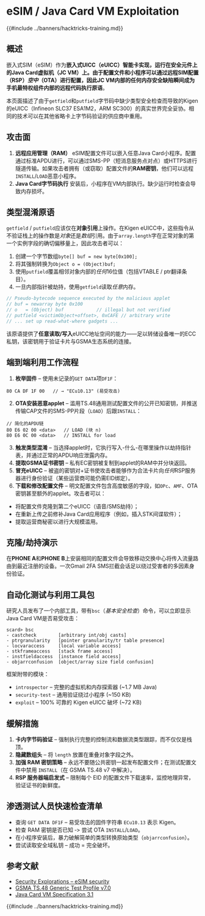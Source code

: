 # eSIM / Java Card VM Exploitation

{{#include ../banners/hacktricks-training.md}}

## 概述
嵌入式SIM（eSIM）作为**嵌入式UICC（eUICC）**智能卡实现，运行在安全元件上的**Java Card虚拟机（JC VM）**上。由于配置文件和小程序可以通过远程SIM配置（RSP）*空中*（OTA）进行配置，因此JC VM内部的任何内存安全缺陷瞬间成为**手机最特权组件内部的远程代码执行原语**。

本页面描述了由于`getfield`和`putfield`字节码中缺少类型安全检查而导致的Kigen的eUICC（Infineon SLC37 ESA1M2，ARM SC300）的真实世界完全妥协。相同的技术可以在其他省略卡上字节码验证的供应商中重用。

## 攻击面
1. **远程应用管理（RAM）**
eSIM配置文件可以嵌入任意Java Card小程序。配置通过标准APDU进行，可以通过SMS-PP（短消息服务点对点）或HTTPS进行隧道传输。如果攻击者拥有（或窃取）配置文件的**RAM密钥**，他们可以远程`INSTALL`/`LOAD`恶意小程序。
2. **Java Card字节码执行**
安装后，小程序在VM内部执行。缺少运行时检查会导致内存损坏。

## 类型混淆原语
`getfield` / `putfield`应该仅在**对象引用**上操作。在Kigen eUICC中，这些指令从不验证栈上的操作数是*对象*还是*数组*引用。由于`array.length`字在正常对象的第一个实例字段的确切偏移量上，因此攻击者可以：

1. 创建一个字节数组`byte[] buf = new byte[0x100];`
2. 将其强制转换为`Object o = (Object)buf;`
3. 使用`putfield`覆盖相邻对象内部的*任何*16位值（包括VTABLE / ptr翻译条目）。
4. 一旦内部指针被劫持，使用`getfield`读取*任意*内存。
```java
// Pseudo-bytecode sequence executed by the malicious applet
// buf = newarray byte 0x100
// o   = (Object) buf            // illegal but not verified
// putfield <victimObject+offset>, 0xCAFE // arbitrary write
// ... set up read-what-where gadgets ...
```
该原语提供了**任意读取/写入**eUICC地址空间的能力——足以转储设备唯一的ECC私钥，该密钥用于验证卡片与GSMA生态系统的连接。

## 端到端利用工作流程
1. **枚举固件** – 使用未记录的`GET DATA`项`DF1F`：
```
80 CA DF 1F 00   // → "ECu10.13" (易受攻击)
```
2. **OTA安装恶意applet** – 滥用TS.48通用测试配置文件的公开已知密钥，并推送传输CAP文件的SMS-PP片段（`LOAD`）后跟`INSTALL`：
```
// 简化的APDU链
80 E6 02 00 <data>   // LOAD (块 n)
80 E6 0C 00 <data>   // INSTALL for load
```
3. **触发类型混淆** – 当选择applet时，它执行写入-什么-在哪里操作以劫持指针表，并通过正常的APDU响应泄露内存。
4. **提取GSMA证书密钥** – 私有EC密钥被复制到applet的RAM中并分块返回。
5. **冒充eUICC** – 被盗的密钥对+证书使攻击者能够作为合法卡片向*任何*RSP服务器进行身份验证（某些运营商可能仍需EID绑定）。
6. **下载和修改配置文件** – 明文配置文件包含高度敏感的字段，如`OPc`、`AMF`、OTA密钥甚至额外的applet。攻击者可以：
* 将配置文件克隆到第二个eUICC（语音/SMS劫持）；
* 在重新上传之前修补Java Card应用程序（例如，插入STK间谍软件）；
* 提取运营商秘密以进行大规模滥用。

## 克隆/劫持演示
在**PHONE A**和**PHONE B**上安装相同的配置文件会导致移动交换中心将传入流量路由到最近注册的设备。一次Gmail 2FA SMS拦截会话足以绕过受害者的多因素身份验证。

## 自动化测试与利用工具包
研究人员发布了一个内部工具，带有`bsc`（*基本安全检查*）命令，可以立即显示Java Card VM是否易受攻击：
```
scard> bsc
- castcheck        [arbitrary int/obj casts]
- ptrgranularity   [pointer granularity/tr table presence]
- locvaraccess     [local variable access]
- stkframeaccess   [stack frame access]
- instfieldaccess  [instance field access]
- objarrconfusion  [object/array size field confusion]
```
框架附带的模块：
* `introspector` – 完整的虚拟机和内存探索器 (~1.7 MB Java)
* `security-test` – 通用验证绕过小程序 (~150 KB)
* `exploit`       – 100% 可靠的 Kigen eUICC 破坏 (~72 KB)

## 缓解措施
1. **卡内字节码验证** – 强制执行完整的控制流和数据流类型跟踪，而不仅仅是栈顶。
2. **隐藏数组头** – 将 `length` 放置在重叠对象字段之外。
3. **加强 RAM 密钥策略** – 永远不要随公共密钥一起发布配置文件；在测试配置文件中禁用 `INSTALL`（在 GSMA TS.48 v7 中解决）。
4. **RSP 服务器端启发式** – 限制每个 EID 的配置文件下载速率，监控地理异常，验证证书的新鲜度。

## 渗透测试人员快速检查清单
* 查询 `GET DATA DF1F` – 易受攻击的固件字符串 `ECu10.13` 表示 Kigen。
* 检查 RAM 密钥是否已知 ‑> 尝试 OTA `INSTALL`/`LOAD`。
* 在小程序安装后，暴力破解简单的类型转换原始类型（`objarrconfusion`）。
* 尝试读取安全域私钥 – 成功 = 完全破坏。

## 参考文献
- [Security Explorations – eSIM security](https://security-explorations.com/esim-security.html)
- [GSMA TS.48 Generic Test Profile v7.0](https://www.gsma.com/get-involved/working-groups/gsma_resources/ts-48-v7-0-generic-euicc-test-profile-for-device-testing/)
- [Java Card VM Specification 3.1](https://docs.oracle.com/en/java/javacard/3.1/jc-vm-spec/F12650_05.pdf)

{{#include ../banners/hacktricks-training.md}}
